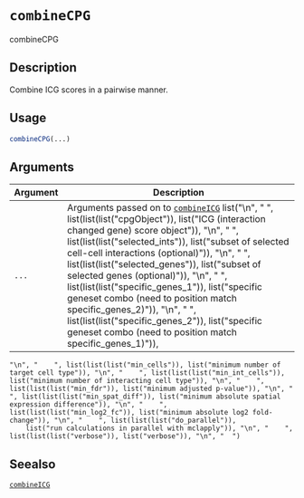 # `combineCPG`

combineCPG


## Description

Combine ICG scores in a pairwise manner.


## Usage

```r
combineCPG(...)
```


## Arguments

Argument      |Description
------------- |----------------
`...`     |      Arguments passed on to [`combineICG`](#combineicg)   list("\n", "    ", list(list(list("cpgObject")), list("ICG (interaction changed gene) score object")), "\n", "    ", list(list(list("selected_ints")), list("subset of selected cell-cell interactions (optional)")), "\n", "    ", list(list(list("selected_genes")), list("subset of selected genes (optional)")), "\n", "    ", list(list(list("specific_genes_1")), list("specific geneset combo (need to position match specific_genes_2)")), "\n", "    ", list(list(list("specific_genes_2")), list("specific geneset combo (need to position match specific_genes_1)")), 
    "\n", "    ", list(list(list("min_cells")), list("minimum number of target cell type")), "\n", "    ", list(list(list("min_int_cells")), list("minimum number of interacting cell type")), "\n", "    ", list(list(list("min_fdr")), list("minimum adjusted p-value")), "\n", "    ", list(list(list("min_spat_diff")), list("minimum absolute spatial expression difference")), "\n", "    ", list(list(list("min_log2_fc")), list("minimum absolute log2 fold-change")), "\n", "    ", list(list(list("do_parallel")), 
        list("run calculations in parallel with mclapply")), "\n", "    ", list(list(list("verbose")), list("verbose")), "\n", "  ")


## Seealso

[`combineICG`](#combineicg)


